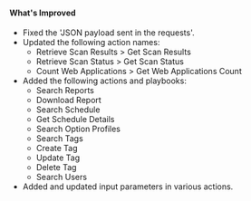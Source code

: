 #### What's Improved

- Fixed the 'JSON payload sent in the requests'.
- Updated the following action names:
    - Retrieve Scan Results > Get Scan Results
    - Retrieve Scan Status > Get Scan Status
    - Count Web Applications > Get Web Applications Count
- Added the following actions and playbooks: 
    - Search Reports
    - Download Report
    - Search Schedule 
    - Get Schedule Details
    - Search Option Profiles
    - Search Tags
    - Create Tag
    - Update Tag
    - Delete Tag
    - Search Users
- Added and updated input parameters in various actions. 